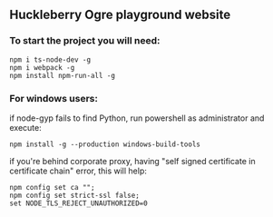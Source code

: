 ## Huckleberry Ogre playground website
### To start the project you will need:
```
npm i ts-node-dev -g
npm i webpack -g
npm install npm-run-all -g
```   

### For windows users:
if node-gyp fails to find Python, run powershell as administrator and execute:
```
npm install -g --production windows-build-tools
```
if you're behind corporate proxy, having "self signed certificate in certificate chain" error, this will help:
```
npm config set ca "";
npm config set strict-ssl false;
set NODE_TLS_REJECT_UNAUTHORIZED=0
```